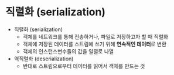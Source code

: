 # 직렬화 (serialization)
- 직렬화 (serialization)
  - 객체를 네트워크를 통해 전송하거나, 파일로 저장하고자 할 때 직렬화
  - 객체에 저장된 데이터를 스트림에 쓰기 위해 **연속적인 데이터**로 변환
  - 객체의 인스턴스변수들의 값을 일렬로 나열
- 역직렬화 (deserialization)
  - 반대로 스트림으로부터 데이터를 읽어서 객체를 만드는 것
